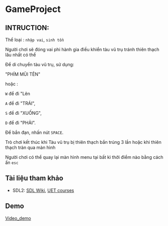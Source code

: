# GameProject
## INTRUCTION:
Thể loại : `nhập vai`, `sinh tồn`

 Người chơi sẽ đóng vai phi hành gia điều khiển tàu vũ trụ tránh thiên
thạch lâu nhất có thể

Để di chuyển tàu vũ trụ, sử dụng:

"PHÍM MŨI TÊN" 

hoặc :

 `W` để đi "Lên

`A` để đi "TRÁI", 

`S` để đi "XUỐNG",

`D` để đi "PHẢI".

Để bắn đạn, nhấn nút `SPACE`.

Trò chơi kết thúc khi Tàu vũ trụ bị thiên thạch bắn trúng 3 lần hoặc khi thiên thạch tràn qua màn hình

Người chơi có thể quay lại màn hình menu tại bất kì thởi điểm nào bằng
cách ấn `esc`
## Tài liệu tham khảo
- SDL2: [SDL Wiki](https://wiki.libsdl.org/SDL2/Tutorials), [UET courses](https://courses.uet.vnu.edu.vn/pluginfile.php/384113/mod_resource/content/1/Lec07-08-SDL.pdf)
## Demo
[Video_demo](https://youtu.be/p8h04nEqc0w)





